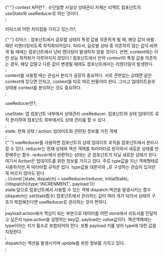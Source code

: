 <div>
  {" "}
  context API란? : 수단일뿐 사실상 상태관리 자체는 리액트 컴포넌트의 useState와
  useReducer로 하는 것이다.
</div>;

<span>리덕스와 어떤 차이점을 가지고 있는가?</span>;
<div>
  {" "}
  리덕스 : 컴포넌트에서 글로벌 상태의 특정 값을 의존하게 될 때, 해당 값이 바뀔
  때만 리렌더링되도록 최적화되어있다. 따라서, 글로벌 상태 중 의존하지 않는 값이
  바뀌게 될 때에는 컴포넌트에서 낭비 렌더링이 발생하지 않을 것이다. 반면,
  context에는 이런 성능 최적화가 이루어지지 않았다.! 컴포넌트에서 만약 context의
  특정 값을 의존하는 경우, 해당 값말고 다른 값이 변경될 때에도 컴포넌트에서는
  리렌더링이 발생한다.
</div>;
<div>
  context를 사용할 때는 관심사 분리가 굉장히 중요하다. 서로 관련없는 상태면 같은
  context에 있으면 안되고, context를 따로 따로 만들어야 한다. 그리고
  업데이트용과 상태용 context를 분리하는 것도 중요하다.
</div>;

<span>useReducer란?</span>;
<div>
  useState: 앱 컴포넌트 내부에서 상태관리 useReducer: 컴포넌트와 상태 업데이트
  로직 분리하여 컴포넌트 외부에서도 상태 관리를 할 수 있다.
</div>;
<div> state: 현재 상태 / action: 업데이트와 관련된 정보를 가진 객체</div>;
<div>
  {" "}
  useReducer를 사용하면 컴포넌트의 상태 업데이트 로직을 컴포넌트에서 분리시킬 수
  있다. reducer는 현재 상태와 액션 객체를 파라미터로 받아와서 새로운 상태를
  반환해주는 함수. reducer에서 반환하는 상태는 곧 컴포넌트가 지닐 새로운 상태가
  된다. 여기서 Action은 업데이트를 위한 정보를 가지고 있다. 주로 type값을 지닌
  객체형태로 사용하지만,꼭 따라야할 규칙은 없다. type값을 대문자와 _로 구성하는
  관습이 있지만 꼭 따르지 않아도 된다.
</div>;
//const [state, dispatch] = useReducer(reducer, initialState);
//dispatch({type:'INCRENMENT', payload:1})
<div>
  state:앞으로 컴포넌트에서 사용할 수 있는 객체 dispatch:액션을 발생시키는 함수
  (dispatch는 setState함수) 컴포넌트에서 관리하는 값이 여러 개가 되어서 상태의
  구조가 복잡해진다면 useReducer로 관리하는 것이 편하다.
</div>;

<div>
  payload:action에서 핵심이 되는 부분으로 데이터를 어떤 store에서 리듀서를
  전달하고 싶은지 type:action을 설명하는 key값. payload는 value값이다.
  액션객체에는 type이라는 키가 필수로 포함되어야 한다. 보통 payload 키를 넣어
  type에 대한 값을 지정한다.
</div>;

<div>dispatch는 액션을 발생시키며 update를 위한 정보를 가지고 있다.</div>;
